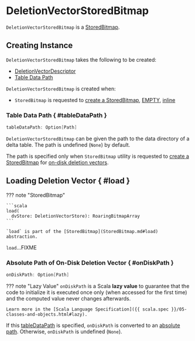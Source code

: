 # DeletionVectorStoredBitmap

`DeletionVectorStoredBitmap` is a [StoredBitmap](StoredBitmap.md).

## Creating Instance

`DeletionVectorStoredBitmap` takes the following to be created:

* <span id="dvDescriptor"> [DeletionVectorDescriptor](DeletionVectorDescriptor.md)
* [Table Data Path](#tableDataPath)

`DeletionVectorStoredBitmap` is created when:

* `StoredBitmap` is requested to [create a StoredBitmap](StoredBitmap.md#create), [EMPTY](StoredBitmap.md#EMPTY), [inline](StoredBitmap.md#inline)

### Table Data Path { #tableDataPath }

```scala
tableDataPath: Option[Path]
```

`DeletionVectorStoredBitmap` can be given the path to the data directory of a delta table. The path is undefined (`None`) by default.

The path is specified only when `StoredBitmap` utility is requested to [create a StoredBitmap](StoredBitmap.md#create) for [on-disk deletion vectors](DeletionVectorDescriptor.md#isOnDisk).

## Loading Deletion Vector { #load }

??? note "StoredBitmap"

    ```scala
    load(
      dvStore: DeletionVectorStore): RoaringBitmapArray
    ```

    `load` is part of the [StoredBitmap](StoredBitmap.md#load) abstraction.

`load`...FIXME

### Absolute Path of On-Disk Deletion Vector { #onDiskPath }

```scala
onDiskPath: Option[Path]
```

??? note "Lazy Value"
    `onDiskPath` is a Scala **lazy value** to guarantee that the code to initialize it is executed once only (when accessed for the first time) and the computed value never changes afterwards.

    Learn more in the [Scala Language Specification]({{ scala.spec }}/05-classes-and-objects.html#lazy).

If this [tableDataPath](#tableDataPath) is specified, `onDiskPath` is converted to an [absolute path](DeletionVectorDescriptor.md#tableDataPath). Otherwise, `onDiskPath` is undefined (`None`).

